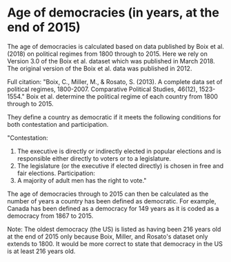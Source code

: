 # Age of democracies (in years, at the end of 2015)

The age of democracies is calculated based on data published by Boix et al. (2018) on political regimes from 1800 through to 2015. Here we rely on Version 3.0 of the Boix et al. dataset which was published in March 2018. The original version of the Boix et al. data was published in 2012.

Full citation: "Boix, C., Miller, M., & Rosato, S. (2013). A complete data set of political regimes, 1800-2007. Comparative Political Studies, 46(12), 1523-1554." Boix et al. determine the political regime of each country from 1800 through to 2015.

They define a country as democratic if it meets the following conditions for both contestation and participation.

"Contestation:
1. The executive is directly or indirectly elected in popular elections and is responsible either directly to voters or to a legislature.
2. The legislature (or the executive if elected directly) is chosen in free and fair elections. 
Participation:
3. A majority of adult men has the right to vote."

The age of democracies through to 2015 can then be calculated as the number of years a country has been defined as democratic. For example, Canada has been defined as a democracy for 149 years as it is coded as a democracy from 1867 to 2015.

Note: The oldest democracy (the US) is listed as having been 216 years old at the end of 2015 only because Boix, Miller, and Rosato's dataset only extends to 1800. It would be more correct to state that democracy in the US is at least 216 years old.